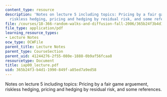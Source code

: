 ```yaml
---
content_type: resource
description: 'Notes on lecture 5 including topics: Pricing by a fair game arguement,
  riskless hedging, pricing and hedging by residual risk, and some references.'
file: /courses/18-366-random-walks-and-diffusion-fall-2006/365b24f3b4d11990849fa85ed7a9ed58_iap00_lecture.pdf
file_type: application/pdf
learning_resource_types:
- Lecture Notes
ocw_type: OCWFile
parent_title: Lecture Notes
parent_type: CourseSection
parent_uid: 41244276-2f55-080e-1888-0b9af56fcaa8
resourcetype: Document
title: iap00_lecture.pdf
uid: 365b24f3-b4d1-1990-849f-a85ed7a9ed58
---
```

Notes on lecture 5 including topics: Pricing by a fair game arguement, riskless hedging, pricing and hedging by residual risk, and some references.

